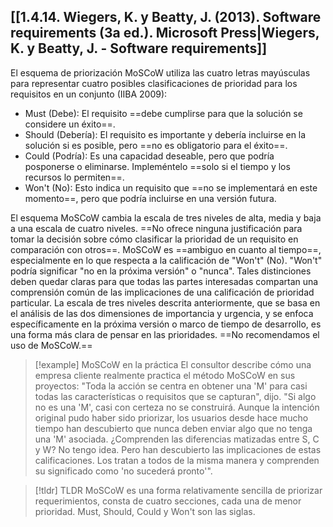## [[1.4.14. Wiegers, K. y Beatty, J. (2013). Software requirements (3a ed.). Microsoft Press|Wiegers, K. y Beatty, J. - Software requirements]]
El esquema de priorización MoSCoW utiliza las cuatro letras mayúsculas para representar cuatro posibles clasificaciones de prioridad para los requisitos en un conjunto (IIBA 2009):

- Must (Debe): El requisito ==debe cumplirse para que la solución se considere un éxito==.
- Should (Debería): El requisito es importante y debería incluirse en la solución si es posible, pero ==no es obligatorio para el éxito==.
- Could (Podría): Es una capacidad deseable, pero que podría posponerse o eliminarse. Impleméntelo ==solo si el tiempo y los recursos lo permiten==.
- Won't (No): Esto indica un requisito que ==no se implementará en este momento==, pero que podría incluirse en una versión futura.

El esquema MoSCoW cambia la escala de tres niveles de alta, media y baja a una escala de cuatro niveles. ==No ofrece ninguna justificación para tomar la decisión sobre cómo clasificar la prioridad de un requisito en comparación con otros==. MoSCoW es ==ambiguo en cuanto al tiempo==, especialmente en lo que respecta a la calificación de "Won't" (No). "Won't" podría significar "no en la próxima versión" o "nunca". Tales distinciones deben quedar claras para que todas las partes interesadas compartan una comprensión común de las implicaciones de una calificación de prioridad particular. La escala de tres niveles descrita anteriormente, que se basa en el análisis de las dos dimensiones de importancia y urgencia, y se enfoca específicamente en la próxima versión o marco de tiempo de desarrollo, es una forma más clara de pensar en las prioridades. ==No recomendamos el uso de MoSCoW.==

> [!example] MoSCoW en la práctica
> El consultor describe cómo una empresa cliente realmente practica el método MoSCoW en sus proyectos: "Toda la acción se centra en obtener una 'M' para casi todas las características o requisitos que se capturan", dijo. "Si algo no es una 'M', casi con certeza no se construirá. Aunque la intención original pudo haber sido priorizar, los usuarios desde hace mucho tiempo han descubierto que nunca deben enviar algo que no tenga una 'M' asociada. ¿Comprenden las diferencias matizadas entre S, C y W? No tengo idea. Pero han descubierto las implicaciones de estas calificaciones. Los tratan a todos de la misma manera y comprenden su significado como 'no sucederá pronto'".

> [!tldr] TLDR
> MoSCoW es una forma relativamente sencilla de priorizar requerimientos, consta de cuatro secciones, cada una de menor prioridad. Must, Should, Could y Won't son las siglas.
